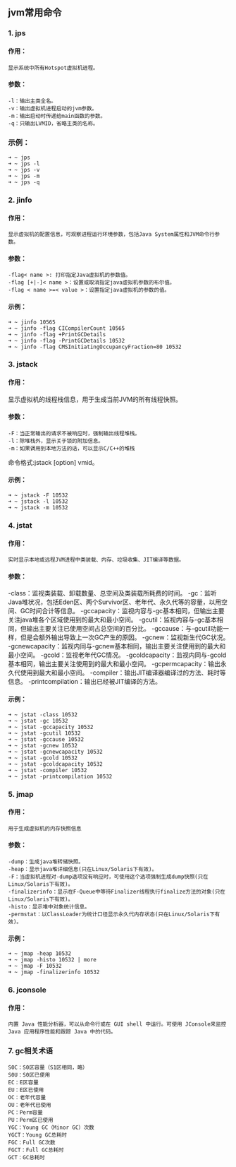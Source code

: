 ## jvm常用命令

### 1. jps
#### 作用：
    显示系统中所有Hotspot虚拟机进程。
    
#### 参数：
    -l：输出主类全名。
    -v：输出虚拟机进程启动的jvm参数。
    -m：输出启动时传递给main函数的参数。
    -q：只输出LVMID，省略主类的名称。
    
### 示例：
    ➜ ~ jps 
    ➜ ~ jps -l 
    ➜ ~ jps -v 
    ➜ ~ jps -m 
    ➜ ~ jps -q 
    
### 2. jinfo
#### 作用：
    显示虚拟机的配置信息，可观察进程运行环境参数，包括Java System属性和JVM命令行参数。
    
#### 参数：
    -flag< name >: 打印指定Java虚拟机的参数值。
    -flag [+|-]< name >：设置或取消指定java虚拟机参数的布尔值。
    -flag < name >=< value >：设置指定java虚拟机的参数的值。
    
#### 示例：
    ➜ ~ jinfo 10565 
    ➜ ~ jinfo -flag CICompilerCount 10565 
    ➜ ~ jinfo -flag +PrintGCDetails 
    ➜ ~ jinfo -flag -PrintGCDetails 10532 
    ➜ ~ jinfo -flag CMSInitiatingOccupancyFraction=80 10532  
    
### 3. jstack
#### 作用：
显示虚拟机的线程栈信息，用于生成当前JVM的所有线程快照。
    
#### 参数：
    -F：当正常输出的请求不被响应时，强制输出线程堆栈。
    -l：除堆栈外，显示关于锁的附加信息。
    -m：如果调用到本地方法的话，可以显示C/C++的堆栈 

命令格式:jstack [option] vmid。

#### 示例：
    ➜ ~ jstack -F 10532 
    ➜ ~ jstack -l 10532 
    ➜ ~ jstack -m 10532 

    
### 4. jstat
#### 作用：
    实时显示本地或远程JVM进程中类装载、内存、垃圾收集、JIT编译等数据。
    
#### 参数：
-class：监视类装载、卸载数量、总空间及类装载所耗费的时间。
-gc：监听Java堆状况，包括Eden区、两个Survivor区、老年代、永久代等的容量，以用空间、GC时间合计等信息。
-gccapacity：监视内容与-gc基本相同，但输出主要关注java堆各个区域使用到的最大和最小空间。
-gcutil：监视内容与-gc基本相同，但输出主要关注已使用空间占总空间的百分比。
-gccause：与-gcutil功能一样，但是会额外输出导致上一次GC产生的原因。
-gcnew：监视新生代GC状况。
-gcnewcapacity：监视内同与-gcnew基本相同，输出主要关注使用到的最大和最小空间。
-gcold：监视老年代GC情况。
-gcoldcapacity：监视内同与-gcold基本相同，输出主要关注使用到的最大和最小空间。
-gcpermcapacity：输出永久代使用到最大和最小空间。
-compiler：输出JIT编译器编译过的方法、耗时等信息。
-printcompilation：输出已经被JIT编译的方法。    

#### 示例：
    ➜ ~ jstat -class 10532 
    ➜ ~ jstat -gc 10532 
    ➜ ~ jstat -gccapacity 10532 
    ➜ ~ jstat -gcutil 10532 
    ➜ ~ jstat -gccause 10532 
    ➜ ~ jstat -gcnew 10532 
    ➜ ~ jstat -gcnewcapacity 10532 
    ➜ ~ jstat -gcold 10532 
    ➜ ~ jstat -gcoldcapacity 10532 
    ➜ ~ jstat -compiler 10532 
    ➜ ~ jstat -printcompilation 10532 
    
### 5. jmap

#### 作用：
    用于生成虚拟机的内存快照信息
    
#### 参数：
    -dump：生成java堆转储快照。
    -heap：显示java堆详细信息(只在Linux/Solaris下有效)。
    -F：当虚拟机进程对-dump选项没有响应时，可使用这个选项强制生成dump快照(只在Linux/Solaris下有效)。
    -finalizerinfo：显示在F-Queue中等待Finalizer线程执行finalize方法的对象(只在Linux/Solaris下有效)。
    -histo：显示堆中对象统计信息。
    -permstat：以ClassLoader为统计口径显示永久代内存状态(只在Linux/Solaris下有效)。

#### 示例：
    ➜ ~ jmap -heap 10532 
    ➜ ~ jmap -histo 10532 | more 
    ➜ ~ jmap -F 10532 
    ➜ ~ jmap -finalizerinfo 10532 
    
### 6. jconsole

#### 作用：
    内置 Java 性能分析器，可以从命令行或在 GUI shell 中运行。可使用 JConsole来监控 Java 应用程序性能和跟踪 Java 中的代码。

### 7. gc相关术语
    S0C：S0区容量（S1区相同，略） 
    S0U：S0区已使用 
    EC：E区容量 
    EU：E区已使用 
    OC：老年代容量 
    OU：老年代已使用 
    PC：Perm容量 
    PU：Perm区已使用 
    YGC：Young GC（Minor GC）次数 
    YGCT：Young GC总耗时 
    FGC：Full GC次数 
    FGCT：Full GC总耗时 
    GCT：GC总耗时